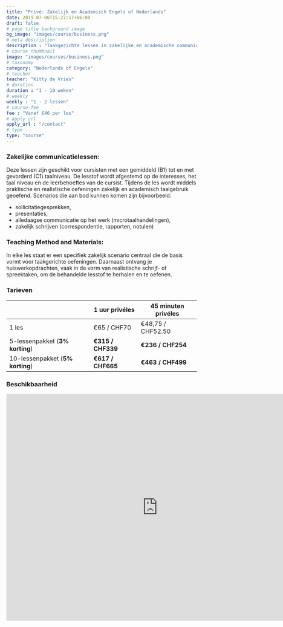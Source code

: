 ```yaml
---
title: "Privé: Zakelijk en Academisch Engels of Nederlands"
date: 2019-07-06T15:27:17+06:00
draft: false
# page title background image
bg_image: "images/course/business.png"
# meta description
description : "Taakgerichte lessen in zakelijke en academische communicatievaardigheden."
# course thumbnail
image: "images/courses/business.png"
# taxonomy
category: "Nederlands of Engels"
# teacher
teacher: "Kitty de Vries"
# duration
duration : "1 - 10 weken"
# weekly
weekly : "1 - 2 lessen"
# course fee
fee : "Vanaf €46 per les"
# apply url
apply_url : "/contact"
# type
type: "course"
---
```



### Zakelijke communicatielessen:
Deze lessen zijn geschikt voor cursisten met een gemiddeld (B1) tot en met gevorderd (C1) taalniveau. De lesstof wordt afgestemd op de interesses, het taal niveau en de leerbehoeftes van de cursist. Tijdens de les wordt middels praktische en realistische oefeningen zakelijk en academisch taalgebruik geoefend. Scenarios die aan bod kunnen komen zijn bijvoorbeeld:
- sollicitatiegesprekken,
- presentaties,
- alledaagse communicatie op het werk (microtaalhandelingen),
- zakelijk schrijven (correspondentie, rapporten, notulen) 

### Teaching Method and Materials:
In elke les staat er een specifiek zakelijk scenario centraal die de basis vormt voor taakgerichte oefeningen. Daarnaast ontvang je huiswerkopdrachten, vaak in de vorm van realistische schrijf- of spreektaken, om de behandelde lesstof te herhalen en te oefenen. 

 </p>

### Tarieven

| | 1 uur privéles|  45 minuten privéles|
|---|---|---|
|  1 les  | €65 / CHF70 | €48,75 / CHF52.50|
|  5-lessenpakket (__3% korting__) | __€315 / CHF339__ | __€236 / CHF254__|
|  10-lessenpakket (__5% korting__) | __€617 / CHF665__ | __€463 / CHF499__|

### Beschikbaarheid
<iframe src="https://calendar.google.com/calendar/embed?src=oijqsb1csqod0ecm1laeb8qgdk%40group.calendar.google.com&ctz=Europe%2FBrussels" style="border: 0" width="800" height="600" frameborder="0" scrolling="no"></iframe>
